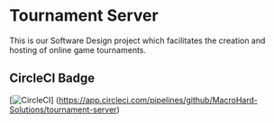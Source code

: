 # Tournament Server
This is our Software Design project which facilitates the creation and hosting of online game tournaments.

## CircleCI Badge
[![CircleCI](https://circleci.com/gh/MacroHard-Solutions/tournament-server.svg?style=svg&circle-token=689cedba0802f91837c71ca9770d92f0f10b15bf)]
(https://app.circleci.com/pipelines/github/MacroHard-Solutions/tournament-server)
